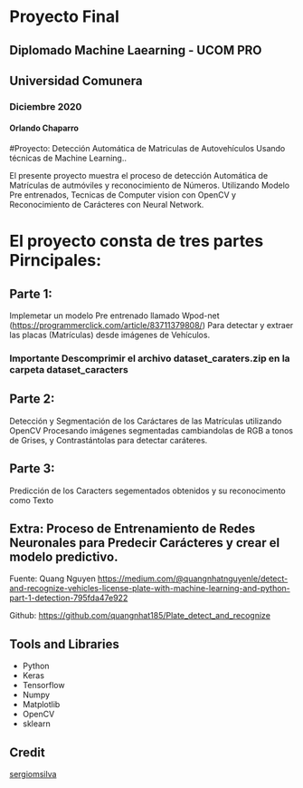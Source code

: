 # Proyecto Final
## Diplomado Machine Laearning - UCOM PRO
## Universidad Comunera
### Diciembre 2020
#### Orlando Chaparro
#Proyecto:
Detección Automática de Matriculas de Autovehículos Usando técnicas de Machine Learning..

El presente proyecto muestra el proceso de detección Automática de Matrículas de autmóviles y reconocimiento de Números. Utilizando Modelo Pre entrenados, Tecnicas de Computer vision con OpenCV y Reconocimiento de Carácteres con Neural Network.

# El proyecto consta de tres partes Pirncipales:
## Parte 1:
Implemetar un modelo Pre entrenado llamado Wpod-net (https://programmerclick.com/article/83711379808/) Para detectar y extraer las placas (Matrículas) desde imágenes de Vehículos.

### Importante Descomprimir el archivo dataset_caraters.zip en la carpeta dataset_caracters

## Parte 2:
Detección y Segmentación de los Caráctares de las Matrículas utilizando OpenCV Procesando imágenes segmentadas cambiandolas de RGB a tonos de Grises, y Contrastántolas para detectar caráteres.

## Parte 3:
Predicción de los Caracters segementados obtenidos y su reconocimento como Texto

## Extra: Proceso de Entrenamiento de Redes Neuronales para Predecir Carácteres y crear el modelo predictivo.

Fuente: Quang Nguyen https://medium.com/@quangnhatnguyenle/detect-and-recognize-vehicles-license-plate-with-machine-learning-and-python-part-1-detection-795fda47e922

Github: https://github.com/quangnhat185/Plate_detect_and_recognize



## Tools and Libraries
- Python
- Keras
- Tensorflow
- Numpy
- Matplotlib
- OpenCV
- sklearn


## Credit
[sergiomsilva](https://github.com/sergiomsilva/alpr-unconstrained)
